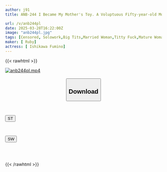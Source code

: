 ```yaml
---
author: j91
title: ANB-244 I Became My Mother's Toy. A Voluptuous Fifty-year-old Mother's Excessive Sexual Desire! Fumino Ishikawa

url: /v/anb244pl
date: 2025-03-28T16:22:00Z
image: "anb244pl.jpg"
tags: [Censored, Solowork,Big Tits,Married Woman,Titty Fuck,Mature Woman	]
maker: [ Ruby]
actress: [ Ishikawa Fumino]
---
```



{{< rawhtml >}}

<div class="video" data-videoid="Q23ZZ8jgZah01ZJ">
    <a href="javascript:;">
        <img src="/v/anb244pl/anb244pl.jpg" width="WIDTH" height="HEIGHT" alt="anb244pl.mp4" loading="lazy">
    </a>
</div>

<script type="text/javascript" src="https://j91.asia/asset/on-demand-st.js"></script>

<br>
  <link rel="stylesheet" href="https://j91.asia/asset/bs5.css">
  
  <center>
  <button class="btn btn-primary" type="button" data-bs-toggle="collapse" data-bs-target=".multi-collapse" aria-expanded="false" aria-controls="multiCollapseExample1 multiCollapseExample2"><h2>Download</h2></button></center>
</p>
<div class="row">
  <div class="col">
    <div class="collapse multi-collapse" id="multiCollapseExample1">
      <div class="card card-body">
	      	      <br>
<div class="buttons">  
<p><a href="/v/anb244pl/st.html" target="_blank"><button class="btn-hover color-3"><i class="fa fa-download"></i> ST</button></a></p></div>
    </div>
  </div>
</div>
  <div class="col">
    <div class="collapse multi-collapse" id="multiCollapseExample2">
      <div class="card card-body">
	      <br>
<div class="buttons">
<p><a href="/v/anb244pl/sw.html" target="_blank"><button class="btn-hover color-2"><i class="fa fa-download"></i> SW</button></a></p></div>
<br><br>
      </div>
    </div>
  </div>
</div>

{{< /rawhtml >}}